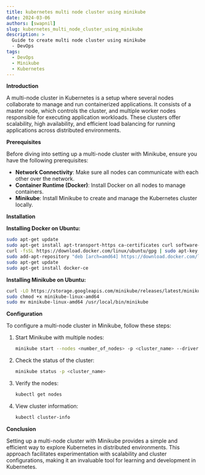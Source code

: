 ```yaml
---
title: kubernetes multi node cluster using minikube
date: 2024-03-06
authors: [swapnil]
slug: kubernetes_multi_node_cluster_using_minikube
description: >
  Guide to create multi node cluster using minikube 
  - DevOps
tags:
  - DevOps
  - Minikube
  - Kubernetes
---
```


**Introduction**

A multi-node cluster in Kubernetes is a setup where several nodes collaborate to manage and run containerized applications. It consists of a master node, which controls the cluster, and multiple worker nodes responsible for executing application workloads. These clusters offer scalability, high availability, and efficient load balancing for running applications across distributed environments.

**Prerequisites**

Before diving into setting up a multi-node cluster with Minikube, ensure you have the following prerequisites:

- **Network Connectivity**: Make sure all nodes can communicate with each other over the network.
- **Container Runtime (Docker)**: Install Docker on all nodes to manage containers.
- **Minikube**: Install Minikube to create and manage the Kubernetes cluster locally.

**Installation**

**Installing Docker on Ubuntu:**
```bash
sudo apt-get update
sudo apt-get install apt-transport-https ca-certificates curl software-properties-common
curl -fsSL https://download.docker.com/linux/ubuntu/gpg | sudo apt-key add -
sudo add-apt-repository "deb [arch=amd64] https://download.docker.com/linux/ubuntu $(lsb_release -cs) stable"
sudo apt-get update
sudo apt-get install docker-ce
```

**Installing Minikube on Ubuntu:**
```bash
curl -LO https://storage.googleapis.com/minikube/releases/latest/minikube-linux-amd64
sudo chmod +x minikube-linux-amd64
sudo mv minikube-linux-amd64 /usr/local/bin/minikube
```

**Configuration**

To configure a multi-node cluster in Minikube, follow these steps:

1. Start Minikube with multiple nodes:
   ```bash
   minikube start --nodes <number_of_nodes> -p <cluster_name> --driver=docker
   ```

2. Check the status of the cluster:
   ```bash
   minikube status -p <cluster_name>
   ```

3. Verify the nodes:
   ```bash
   kubectl get nodes
   ```

4. View cluster information:
   ```bash
   kubectl cluster-info
   ```

**Conclusion**

Setting up a multi-node cluster with Minikube provides a simple and efficient way to explore Kubernetes in distributed environments. This approach facilitates experimentation with scalability and cluster configurations, making it an invaluable tool for learning and development in Kubernetes.
